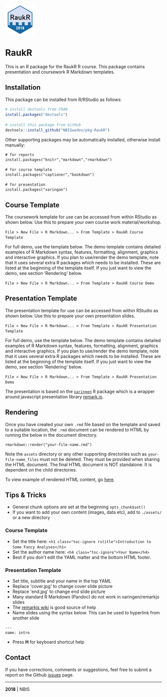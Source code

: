 ![](./inst/rmarkdown/templates/course/skeleton/assets/logo_96.png)

# RaukR

This is an R package for the RaukR R course. This package contains presentation and coursework R Markdown templates.


## Installation  

This package can be installed from R/RStudio as follows:

```r
# install devtools from CRAN
install.packages("devtools")

# install this package from GitHub
devtools::install_github("NBISweden/pkg-RaukR")
```

Other supporting packages may be automatically installed, otherwise install manually:

```
# for reports
install.packages("knitr","markdown","rmarkdown")

# for course template
install.packages("captioner","bookdown")

# for presentation
install.packages("xaringan")
```

## Course Template  

The coursework template for use can be accessed from within RStudio as shown below. Use this to prepare your own course work material/workshop.

`File > New File > R Markdown... > From Template > RaukR Course Template`

For full demo, use the template below. The demo template contains detailed examples of R Markdown syntax, features, formatting, alignment, graphics and interactive graphics. If you plan to use/render the demo template, note that it uses several extra R packages which needs to be installed. These are listed at the beginning of the template itself. If you just want to view the demo, see section 'Rendering' below.

`File > New File > R Markdown... > From Template > RaukR Course Demo`

## Presentation Template  

The presentation template for use can be accessed from within RStudio as shown below. Use this to prepare your own presentation slides.

`File > New File > R Markdown... > From Template > RaukR Presentation Template`

For full demo, use the template below. The demo template contains detailed examples of R Markdown syntax, features, formatting, alignment, graphics and interactive graphics. If you plan to use/render the demo template, note that it uses several extra R packages which needs to be installed. These are listed at the beginning of the template itself. If you just want to view the demo, see section 'Rendering' below.

`File > New File > R Markdown... > From Template > RaukR Presentation Demo`

The presentation is based on the [`xaringen`](https://github.com/yihui/xaringan) R package which is a wrapper around javascript presentation library [remark.js](https://github.com/gnab/remark).

## Rendering

Once you have created your own `.rmd` file based on the template and saved to a suitable location, the `.rmd` document can be rendered to HTML by running the below in the document directory. 

```
rmarkdown::render("your-file-name.rmd")
```

Note the `assets` directory or any other supporting directories such as `your-file-name_files` must not be deleted. They must be provided when sharing the HTML document. The final HTML document is NOT standalone. It is dependent on the child directories.

To view example of rendered HTML content, go [here](https://NBISweden.github.io/pkg-RaukR/).

## Tips & Tricks

+ General chunk options are set at the beginning `opts_chunk$set()`
+ If you want to add your own content (images, data etc), add to `./assets/` or a new directory

### Course Template

+ Set the title here: `<h1 class="toc-ignore rstitle">Introduction to Some Fancy Analyses</h1>`
+ Set the author name here: `<h4 class="toc-ignore">Your Name</h4>`
+ Best if you don't edit the YAML matter and the bottom HTML footer.

### Presentation Template

+ Set title, subtitle and your name in the top YAML
+ Replace 'cover.jpg' to change cover slide picture
+ Replace 'end.jpg' to change end slide picture
+ Many standard R Markdown (Pandoc) do not work in xaringen/remarkjs slides
+ The [remarkjs wiki](https://github.com/gnab/remark/wiki) is good source of help
+ Name slides using the syntax below. This can be used to hyperlink from another slide

```
---
name: intro
```
+ Press **H** for keyboard shortcut help

## Contact

If you have corrections, comments or suggestions, feel free to submit a report on the Github [issues](../../issues/) page.  

---

**2018** | NBIS 
